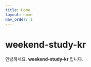 ```yaml
---
title: Home
layout: home
nav_order: 1
---
```


# weekend-study-kr

안녕하세요. <b>weekend-study-kr</b> 입니다.